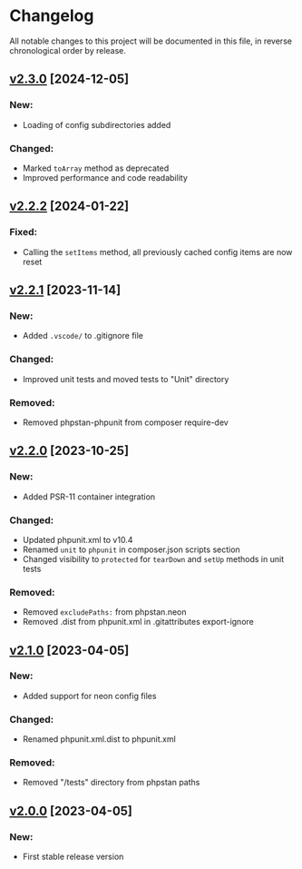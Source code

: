 # Changelog

All notable changes to this project will be documented in this file,
in reverse chronological order by release.

## [v2.3.0](https://github.com/zaphyr-org/config/compare/2.2.2...2.3.0) [2024-12-05]

### New:
* Loading of config subdirectories added

### Changed:
* Marked `toArray` method as deprecated
* Improved performance and code readability

## [v2.2.2](https://github.com/zaphyr-org/config/compare/2.2.1...2.2.2) [2024-01-22]

### Fixed:
* Calling the `setItems` method, all previously cached config items are now reset

## [v2.2.1](https://github.com/zaphyr-org/config/compare/2.2.0...2.2.1) [2023-11-14]

### New:
* Added `.vscode/` to .gitignore file

### Changed:
* Improved unit tests and moved tests to "Unit" directory

### Removed:
* Removed phpstan-phpunit from composer require-dev

## [v2.2.0](https://github.com/zaphyr-org/config/compare/2.1.0...2.2.0) [2023-10-25]

### New:
* Added PSR-11 container integration

### Changed:
* Updated phpunit.xml to v10.4
* Renamed `unit` to `phpunit` in composer.json scripts section
* Changed visibility to `protected` for `tearDown` and `setUp` methods in unit tests

### Removed:
* Removed `excludePaths:` from phpstan.neon
* Removed .dist from phpunit.xml in .gitattributes export-ignore

## [v2.1.0](https://github.com/zaphyr-org/config/compare/2.0.0...2.1.0) [2023-04-05]

### New:
* Added support for neon config files

### Changed:
* Renamed phpunit.xml.dist to phpunit.xml

### Removed:
* Removed "/tests" directory from phpstan paths

## [v2.0.0](https://github.com/zaphyr-org/config/compare/1.0.2...2.0.0) [2023-04-05]

### New:
* First stable release version
